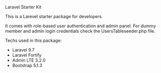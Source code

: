 Laravel Starter Kit

This is a Larevel starter package for developers.

It comes with role-based user authentication and admin panel. For dummy member and admin login credentials check the UsersTableseeder.php file.

Techs used in this package:

- Laravel 9.7
- Laravel Fortify
- Admin LTE 3.2.0
- Bootstrap 5.1.3
